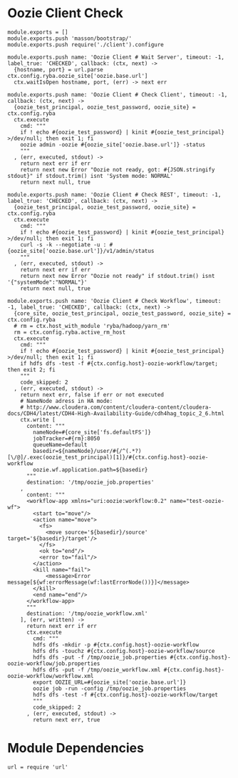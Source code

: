 
# Oozie Client Check

    module.exports = []
    module.exports.push 'masson/bootstrap/'
    module.exports.push require('./client').configure

    module.exports.push name: 'Oozie Client # Wait Server', timeout: -1, label_true: 'CHECKED', callback: (ctx, next) ->
      {hostname, port} = url.parse ctx.config.ryba.oozie_site['oozie.base.url'] 
      ctx.waitIsOpen hostname, port, (err) -> next err

    module.exports.push name: 'Oozie Client # Check Client', timeout: -1, callback: (ctx, next) ->
      {oozie_test_principal, oozie_test_password, oozie_site} = ctx.config.ryba
      ctx.execute
        cmd: """
        if ! echo #{oozie_test_password} | kinit #{oozie_test_principal} >/dev/null; then exit 1; fi
        oozie admin -oozie #{oozie_site['oozie.base.url']} -status
        """
      , (err, executed, stdout) ->
        return next err if err
        return next new Error "Oozie not ready, got: #{JSON.stringify stdout}" if stdout.trim() isnt 'System mode: NORMAL'
        return next null, true

    module.exports.push name: 'Oozie Client # Check REST', timeout: -1, label_true: 'CHECKED', callback: (ctx, next) ->
      {oozie_test_principal, oozie_test_password, oozie_site} = ctx.config.ryba
      ctx.execute
        cmd: """
        if ! echo #{oozie_test_password} | kinit #{oozie_test_principal} >/dev/null; then exit 1; fi
        curl -s -k --negotiate -u : #{oozie_site['oozie.base.url']}/v1/admin/status
        """
      , (err, executed, stdout) ->
        return next err if err
        return next new Error "Oozie not ready" if stdout.trim() isnt '{"systemMode":"NORMAL"}'
        return next null, true

    module.exports.push name: 'Oozie Client # Check Workflow', timeout: -1, label_true: 'CHECKED', callback: (ctx, next) ->
      {core_site, oozie_test_principal, oozie_test_password, oozie_site} = ctx.config.ryba
      # rm = ctx.host_with_module 'ryba/hadoop/yarn_rm'
      rm = ctx.config.ryba.active_rm_host
      ctx.execute
        cmd: """
        if ! echo #{oozie_test_password} | kinit #{oozie_test_principal} >/dev/null; then exit 1; fi
        if hdfs dfs -test -f #{ctx.config.host}-oozie-workflow/target; then exit 2; fi
        """
        code_skipped: 2
      , (err, executed, stdout) ->
        return next err, false if err or not executed
        # NameNode adress in HA mode:
        # http://www.cloudera.com/content/cloudera-content/cloudera-docs/CDH4/latest/CDH4-High-Availability-Guide/cdh4hag_topic_2_6.html
        ctx.write [
          content: """
            nameNode=#{core_site['fs.defaultFS']}
            jobTracker=#{rm}:8050
            queueName=default
            basedir=${nameNode}/user/#{/^(.*?)[\/@]/.exec(oozie_test_principal)[1]}/#{ctx.config.host}-oozie-workflow
            oozie.wf.application.path=${basedir}
          """
          destination: '/tmp/oozie_job.properties'
        ,
          content: """
          <workflow-app xmlns="uri:oozie:workflow:0.2" name="test-oozie-wf">
            <start to="move"/>
            <action name="move">
              <fs>
                <move source='${basedir}/source' target='${basedir}/target'/>
              </fs>
              <ok to="end"/>
              <error to="fail"/>
            </action>
            <kill name="fail">
                <message>Error message[${wf:errorMessage(wf:lastErrorNode())}]</message>
            </kill>
            <end name="end"/>
          </workflow-app>
          """
          destination: '/tmp/oozie_workflow.xml'
        ], (err, written) ->
          return next err if err
          ctx.execute
            cmd: """
            hdfs dfs -mkdir -p #{ctx.config.host}-oozie-workflow
            hdfs dfs -touchz #{ctx.config.host}-oozie-workflow/source
            hdfs dfs -put -f /tmp/oozie_job.properties #{ctx.config.host}-oozie-workflow/job.properties
            hdfs dfs -put -f /tmp/oozie_workflow.xml #{ctx.config.host}-oozie-workflow/workflow.xml
            export OOZIE_URL=#{oozie_site['oozie.base.url']}
            oozie job -run -config /tmp/oozie_job.properties
            hdfs dfs -test -f #{ctx.config.host}-oozie-workflow/target
            """
            code_skipped: 2
          , (err, executed, stdout) ->
            return next err, true

# Module Dependencies

    url = require 'url'

